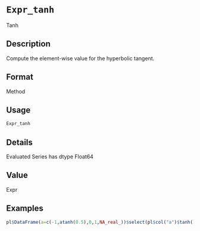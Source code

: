 # `Expr_tanh`

Tanh


## Description

Compute the element-wise value for the hyperbolic tangent.


## Format

Method


## Usage

```r
Expr_tanh
```


## Details

Evaluated Series has dtype Float64


## Value

Expr


## Examples

```r
pl$DataFrame(a=c(-1,atanh(0.5),0,1,NA_real_))$select(pl$col("a")$tanh())
```


